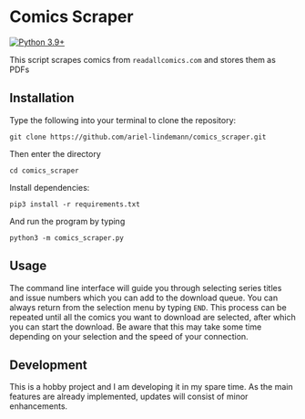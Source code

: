 # Comics Scraper

[![Python 3.9+](https://img.shields.io/badge/python-3.9+-blue.svg)](https://www.python.org/downloads/release/python-390/)

This script scrapes comics from `readallcomics.com` and stores them as PDFs

## Installation

Type the following into your terminal to clone the repository:

`git clone https://github.com/ariel-lindemann/comics_scraper.git`

Then enter the directory

`cd comics_scraper`

Install dependencies:

`pip3 install -r requirements.txt`

And run the program by typing

`python3 -m comics_scraper.py`

## Usage

The command line interface will guide you through selecting series titles 
and issue numbers which you can add to the download queue. 
You can always return from the selection menu by typing `END`. 
This process can be repeated until all the comics you want to download are 
selected, after which you can start the download. 
Be aware that this may take some time depending on your selection and the 
speed of your connection.

## Development

This is a hobby project and I am developing it in my spare time. As the main features are already implemented, updates will consist of minor enhancements.